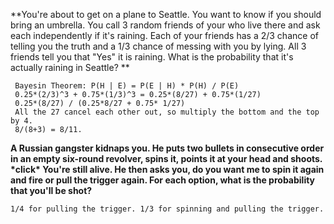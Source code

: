 **You're about to get on a plane to Seattle. You want to know if you should bring an umbrella. You call 3 random friends of your who live there and ask each independently if it's raining. Each of your friends has a 2/3 chance of telling you the truth and a 1/3 chance of messing with you by lying. All 3 friends tell you that "Yes" it is raining. What is the probability that it's actually raining in Seattle? **

```
 Bayesin Theorem: P(H | E) = P(E | H) * P(H) / P(E)  
 0.25*(2/3)^3 + 0.75*(1/3)^3 = 0.25*(8/27) + 0.75*(1/27)
 0.25*(8/27) / (0.25*8/27 + 0.75* 1/27)
 All the 27 cancel each other out, so multiply the bottom and the top by 4.
 8/(8+3) = 8/11.
```



**A Russian gangster kidnaps you. He puts two bullets in consecutive order in an empty six-round revolver, spins it, points it at your head and shoots. \*click\* You're still alive. He then asks you, do you want me to spin it again and fire or pull the trigger again. For each option, what is the probability that you'll be shot?**

```
1/4 for pulling the trigger. 1/3 for spinning and pulling the trigger. 
```



